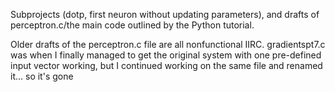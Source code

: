 Subprojects (dotp, first neuron without updating parameters), and drafts of perceptron.c/the main code outlined by the Python tutorial.

Older drafts of the perceptron.c file are all nonfunctional IIRC. gradientspt7.c was when I finally managed to get the original system with one pre-defined input vector working, but I continued working on the same file and renamed it... so it's gone
